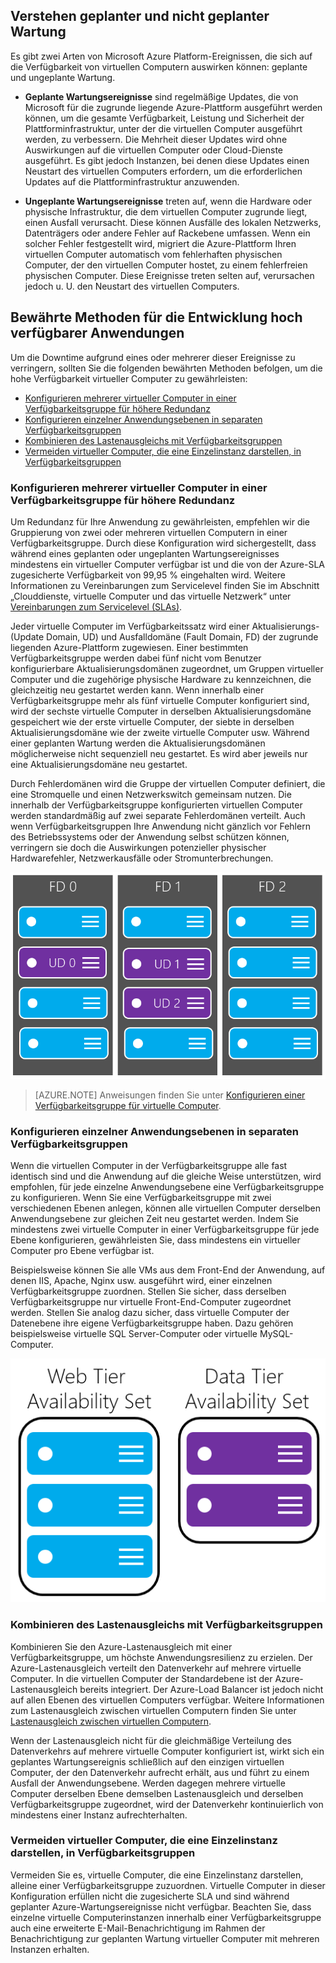 ## Verstehen geplanter und nicht geplanter Wartung
Es gibt zwei Arten von Microsoft Azure Platform-Ereignissen, die sich auf die Verfügbarkeit von virtuellen Computern auswirken können: geplante und ungeplante Wartung.

- **Geplante Wartungsereignisse** sind regelmäßige Updates, die von Microsoft für die zugrunde liegende Azure-Plattform ausgeführt werden können, um die gesamte Verfügbarkeit, Leistung und Sicherheit der Plattforminfrastruktur, unter der die virtuellen Computer ausgeführt werden, zu verbessern. Die Mehrheit dieser Updates wird ohne Auswirkungen auf die virtuellen Computer oder Cloud-Dienste ausgeführt. Es gibt jedoch Instanzen, bei denen diese Updates einen Neustart des virtuellen Computers erfordern, um die erforderlichen Updates auf die Plattforminfrastruktur anzuwenden.

- **Ungeplante Wartungsereignisse** treten auf, wenn die Hardware oder physische Infrastruktur, die dem virtuellen Computer zugrunde liegt, einen Ausfall verursacht. Diese können Ausfälle des lokalen Netzwerks, Datenträgers oder andere Fehler auf Rackebene umfassen. Wenn ein solcher Fehler festgestellt wird, migriert die Azure-Plattform Ihren virtuellen Computer automatisch vom fehlerhaften physischen Computer, der den virtuellen Computer hostet, zu einem fehlerfreien physischen Computer. Diese Ereignisse treten selten auf, verursachen jedoch u. U. den Neustart des virtuellen Computers.

## Bewährte Methoden für die Entwicklung hoch verfügbarer Anwendungen
Um die Downtime aufgrund eines oder mehrerer dieser Ereignisse zu verringern, sollten Sie die folgenden bewährten Methoden befolgen, um die hohe Verfügbarkeit virtueller Computer zu gewährleisten:

* [Konfigurieren mehrerer virtueller Computer in einer Verfügbarkeitsgruppe für höhere Redundanz]
* [Konfigurieren einzelner Anwendungsebenen in separaten Verfügbarkeitsgruppen]
* [Kombinieren des Lastenausgleichs mit Verfügbarkeitsgruppen]
* [Vermeiden virtueller Computer, die eine Einzelinstanz darstellen, in Verfügbarkeitsgruppen]

### Konfigurieren mehrerer virtueller Computer in einer Verfügbarkeitsgruppe für höhere Redundanz
Um Redundanz für Ihre Anwendung zu gewährleisten, empfehlen wir die Gruppierung von zwei oder mehreren virtuellen Computern in einer Verfügbarkeitsgruppe. Durch diese Konfiguration wird sichergestellt, dass während eines geplanten oder ungeplanten Wartungsereignisses mindestens ein virtueller Computer verfügbar ist und die von der Azure-SLA zugesicherte Verfügbarkeit von 99,95 % eingehalten wird. Weitere Informationen zu Vereinbarungen zum Servicelevel finden Sie im Abschnitt „Clouddienste, virtuelle Computer und das virtuelle Netzwerk“ unter [Vereinbarungen zum Servicelevel (SLAs)](https://azure.microsoft.com/support/legal/sla/).

Jeder virtuelle Computer im Verfügbarkeitssatz wird einer Aktualisierungs- (Update Domain, UD) und Ausfalldomäne (Fault Domain, FD) der zugrunde liegenden Azure-Plattform zugewiesen. Einer bestimmten Verfügbarkeitsgruppe werden dabei fünf nicht vom Benutzer konfigurierbare Aktualisierungsdomänen zugeordnet, um Gruppen virtueller Computer und die zugehörige physische Hardware zu kennzeichnen, die gleichzeitig neu gestartet werden kann. Wenn innerhalb einer Verfügbarkeitsgruppe mehr als fünf virtuelle Computer konfiguriert sind, wird der sechste virtuelle Computer in derselben Aktualisierungsdomäne gespeichert wie der erste virtuelle Computer, der siebte in derselben Aktualisierungsdomäne wie der zweite virtuelle Computer usw. Während einer geplanten Wartung werden die Aktualisierungsdomänen möglicherweise nicht sequenziell neu gestartet. Es wird aber jeweils nur eine Aktualisierungsdomäne neu gestartet.

Durch Fehlerdomänen wird die Gruppe der virtuellen Computer definiert, die eine Stromquelle und einen Netzwerkswitch gemeinsam nutzen. Die innerhalb der Verfügbarkeitsgruppe konfigurierten virtuellen Computer werden standardmäßig auf zwei separate Fehlerdomänen verteilt. Auch wenn Verfügbarkeitsgruppen Ihre Anwendung nicht gänzlich vor Fehlern des Betriebssystems oder der Anwendung selbst schützen können, verringern sie doch die Auswirkungen potenzieller physischer Hardwarefehler, Netzwerkausfälle oder Stromunterbrechungen.

<!--Image reference-->
   ![Konfigurieren von Aktualisierungs-/Fehlerdomänen](./media/virtual-machines-common-manage-availability/ud-fd-configuration.png)

>[AZURE.NOTE] Anweisungen finden Sie unter [Konfigurieren einer Verfügbarkeitsgruppe für virtuelle Computer][].

### Konfigurieren einzelner Anwendungsebenen in separaten Verfügbarkeitsgruppen
Wenn die virtuellen Computer in der Verfügbarkeitsgruppe alle fast identisch sind und die Anwendung auf die gleiche Weise unterstützen, wird empfohlen, für jede einzelne Anwendungsebene eine Verfügbarkeitsgruppe zu konfigurieren. Wenn Sie eine Verfügbarkeitsgruppe mit zwei verschiedenen Ebenen anlegen, können alle virtuellen Computer derselben Anwendungsebene zur gleichen Zeit neu gestartet werden. Indem Sie mindestens zwei virtuelle Computer in einer Verfügbarkeitsgruppe für jede Ebene konfigurieren, gewährleisten Sie, dass mindestens ein virtueller Computer pro Ebene verfügbar ist.

Beispielsweise können Sie alle VMs aus dem Front-End der Anwendung, auf denen IIS, Apache, Nginx usw. ausgeführt wird, einer einzelnen Verfügbarkeitsgruppe zuordnen. Stellen Sie sicher, dass derselben Verfügbarkeitsgruppe nur virtuelle Front-End-Computer zugeordnet werden. Stellen Sie analog dazu sicher, dass virtuelle Computer der Datenebene ihre eigene Verfügbarkeitsgruppe haben. Dazu gehören beispielsweise virtuelle SQL Server-Computer oder virtuelle MySQL-Computer.

<!--Image reference-->
   ![Anwendungsebenen](./media/virtual-machines-common-manage-availability/application-tiers.png)


### Kombinieren des Lastenausgleichs mit Verfügbarkeitsgruppen
Kombinieren Sie den Azure-Lastenausgleich mit einer Verfügbarkeitsgruppe, um höchste Anwendungsresilienz zu erzielen. Der Azure-Lastenausgleich verteilt den Datenverkehr auf mehrere virtuelle Computer. In die virtuellen Computer der Standardebene ist der Azure-Lastenausgleich bereits integriert. Der Azure-Load Balancer ist jedoch nicht auf allen Ebenen des virtuellen Computers verfügbar. Weitere Informationen zum Lastenausgleich zwischen virtuellen Computern finden Sie unter [Lastenausgleich zwischen virtuellen Computern](../articles/virtual-machines/virtual-machines-linux-load-balance.md).

Wenn der Lastenausgleich nicht für die gleichmäßige Verteilung des Datenverkehrs auf mehrere virtuelle Computer konfiguriert ist, wirkt sich ein geplantes Wartungsereignis schließlich auf den einzigen virtuellen Computer, der den Datenverkehr aufrecht erhält, aus und führt zu einem Ausfall der Anwendungsebene. Werden dagegen mehrere virtuelle Computer derselben Ebene demselben Lastenausgleich und derselben Verfügbarkeitsgruppe zugeordnet, wird der Datenverkehr kontinuierlich von mindestens einer Instanz aufrechterhalten.

### Vermeiden virtueller Computer, die eine Einzelinstanz darstellen, in Verfügbarkeitsgruppen
Vermeiden Sie es, virtuelle Computer, die eine Einzelinstanz darstellen, alleine einer Verfügbarkeitsgruppe zuzuordnen. Virtuelle Computer in dieser Konfiguration erfüllen nicht die zugesicherte SLA und sind während geplanter Azure-Wartungsereignisse nicht verfügbar. Beachten Sie, dass einzelne virtuelle Computerinstanzen innerhalb einer Verfügbarkeitsgruppe auch eine erweiterte E-Mail-Benachrichtigung im Rahmen der Benachrichtigung zur geplanten Wartung virtueller Computer mit mehreren Instanzen erhalten.

<!-- Link references -->
[Konfigurieren mehrerer virtueller Computer in einer Verfügbarkeitsgruppe für höhere Redundanz]: #configure-multiple-virtual-machines-in-an-availability-set-for-redundancy
[Konfigurieren einzelner Anwendungsebenen in separaten Verfügbarkeitsgruppen]: #configure-each-application-tier-into-separate-availability-sets
[Kombinieren des Lastenausgleichs mit Verfügbarkeitsgruppen]: #combine-the-load-balancer-with-availability-sets
[Vermeiden virtueller Computer, die eine Einzelinstanz darstellen, in Verfügbarkeitsgruppen]: #avoid-single-instance-virtual-machines-in-availability-sets
[Konfigurieren einer Verfügbarkeitsgruppe für virtuelle Computer]: ../articles/virtual-machines/virtual-machines-windows-classic-configure-availability.md

<!---HONumber=AcomDC_0330_2016-->